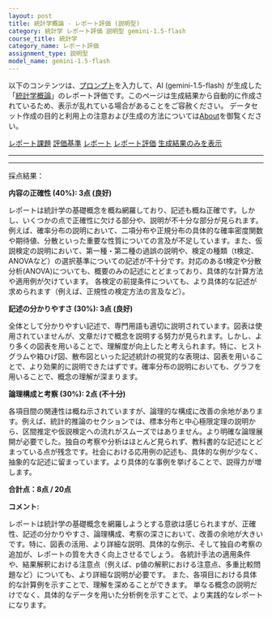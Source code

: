 ```yaml
---
layout: post
title: 統計学概論 - レポート評価 (説明型)
category: 統計学 レポート評価 説明型 gemini-1.5-flash
course_title: 統計学
category_name: レポート評価
assignment_type: 説明型
model_name: gemini-1.5-flash
---
```


以下のコンテンツは、[プロンプト](https://github.com/takedatoshiyuki/synthetic_assignments/tree/main/generated/統計学/gemini-1.5-flash/prompt_レポート評価-説明型.md)を入力して、AI (gemini-1.5-flash) が生成した「[統計学概論](/contents/統計学/)」のレポート評価です。このページは生成結果から自動的に作成されているため、表示が乱れている場合があることをご容赦ください。
データセット作成の目的と利用上の注意および生成の方法については[About](/About)を御覧ください。

[レポート課題](../レポート課題-説明型)
[評価基準](../評価基準-説明型)
[レポート](../レポート-説明型)
[レポート評価](../レポート評価-説明型)
[生成結果のみを表示](https://github.com/takedatoshiyuki/synthetic_assignments/tree/main/generated/統計学/gemini-1.5-flash/レポート評価-説明型.md)
  

***
***
  
採点結果：

**内容の正確性 (40%): 3点 (良好)**

レポートは統計学の基礎概念を概ね網羅しており、記述も概ね正確です。しかし、いくつかの点で正確性に欠ける部分や、説明が不十分な部分が見られます。例えば、確率分布の説明において、二項分布や正規分布の具体的な確率密度関数や期待値、分散といった重要な性質についての言及が不足しています。また、仮説検定の説明において、第一種・第二種の過誤の説明や、検定の種類（t検定、ANOVAなど）の選択基準についての記述が不十分です。対応のあるt検定や分散分析(ANOVA)についても、概要のみの記述にとどまっており、具体的な計算方法や適用例が欠けています。  各検定の前提条件についても、より具体的な記述が求められます（例えば、正規性の検定方法の言及など）。


**記述の分かりやすさ (30%): 3点 (良好)**

全体として分かりやすい記述で、専門用語も適切に説明されています。図表は使用されていませんが、文章だけで概念を説明する努力が見られます。しかし、より多くの図表を用いることで、理解度が向上したと考えられます。特に、ヒストグラムや箱ひげ図、散布図といった記述統計の視覚的な表現は、図表を用いることで、より効果的に説明できたはずです。確率分布の説明においても、グラフを用いることで、概念の理解が深まります。


**論理構成と考察 (30%): 2点 (不十分)**

各項目間の関連性は概ね示されていますが、論理的な構成に改善の余地があります。例えば、統計的推論のセクションでは、標本分布と中心極限定理の説明から、区間推定や仮説検定への流れがスムーズではありません。より明確な論理展開が必要でした。独自の考察や分析はほとんど見られず、教科書的な記述にとどまっている点が残念です。社会における応用例の記述も、具体的な例が少なく、抽象的な記述に留まっています。より具体的な事例を挙げることで、説得力が増します。


**合計点：8点 / 20点**


**コメント:**

レポートは統計学の基礎概念を網羅しようとする意欲は感じられますが、正確性、記述の分かりやすさ、論理構成、考察の深さにおいて、改善の余地が大きいです。特に、図表の活用、より詳細な説明、具体的な例示、そして独自の考察の追加が、レポートの質を大きく向上させるでしょう。  各統計手法の適用条件や、結果解釈における注意点（例えば、p値の解釈における注意点、多重比較問題など）についても、より詳細な説明が必要です。  また、各項目における具体的な計算例を示すことで、理解を深めることができます。  単なる概念の説明だけでなく、具体的なデータを用いた分析例を示すことで、より実践的なレポートになります。
